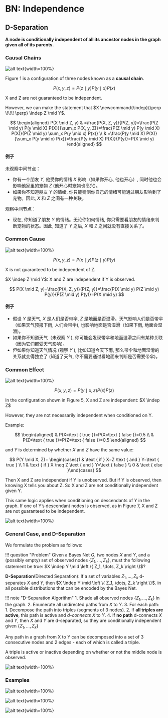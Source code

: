 # BN: Independence

## D-Separation

**A node is conditionally independent of all its ancestor nodes in the graph given all of its parents.**

### Causal Chains

![alt text](../img/casual-chains.png){width=100%}

Figure 1 is a configuration of three nodes known as a **causal chain**.

$$
P(x, y, z)=P(z \mid y) P(y \mid x) P(x)
$$

X and Z are not guaranteed to be independent.

However, we can make the statement that $X \newcommand{\indep}{\perp \!\!\! \perp} \indep Z \mid Y$.

$$
\begin{aligned}
P(X \mid Z, y) & =\frac{P(X, Z, y)}{P(Z, y)}=\frac{P(Z \mid y) P(y \mid X) P(X)}{\sum_x P(X, y, Z)}=\frac{P(Z \mid y) P(y \mid X) P(X)}{P(Z \mid y) \sum_x P(y \mid x) P(x)} \\
& =\frac{P(y \mid X) P(X)}{\sum_x P(y \mid x) P(x)}=\frac{P(y \mid X) P(X)}{P(y)}=P(X \mid y)
\end{aligned}
$$

#### 例子

未观察中间节点：

- 你有一个朋友 $Y$, 他受你的情绪 $X$ 影响（如果你开心, 他也开心）, 同时他也会影响他家里的宠物 $Z$ (他开心时宠物也高兴)。
- 如果你不知道朋友 $Y$ 的情绪, 你只能猜测你自己的情绪可能通过朋友影响到了宠物。因此, $X$ 和 $Z$ 之间有一种关联。

观察中间节点：

- 现在, 你知道了朋友 $Y$ 的情绪。无论你如何情绪, 你只需要看朋友的情绪来判断宠物的状态。因此, 知道了 $Y$ 之后, $X$ 和 $Z$ 之间就没有直接关系了。

### Common Cause

![alt text](../img/common-cause.png){width=100%}

$$
P(x, y, z)=P(x \mid y) P(z \mid y) P(y)
$$

X is not guaranteed to be independent of Z.

$X \indep Z \mid Y$: X and Z are independent if Y is observed.

$$
P(X \mid Z, y)=\frac{P(X, Z, y)}{P(Z, y)}=\frac{P(X \mid y) P(Z \mid y) P(y)}{P(Z \mid y) P(y)}=P(X \mid y)
$$

#### 例子

- 假设 $Y$ 是天气, $X$ 是人们是否带伞, $Z$ 是地面是否湿滑。天气影响人们是否带伞（如果天气预报下雨, 人们会带伞), 也影响地面是否湿滑（如果下雨, 地面会湿滑)。
- 如果你不知道天气（未观察 $Y$ ), 你可能会发现带伞和地面湿滑之间有某种关联（因为它们都受天气影响)。
- 但如果你知道天气情况 (观察 $Y$ ), 比如知道今天下雨, 那么带伞和地面湿滑的关系就变得独立了 (知道了天气, 你不需要通过看地面来判断是否需要带伞)。

### Common Effect

![alt text](../img/common-effect.png){width=100%}

$$
P(x, y, z)=P(y \mid x, z) P(x) P(z)
$$

In the configuration shown in Figure 5, X and Z are independent: $X \indep Z$

However, they are not necessarily independent when conditioned on Y.

Example:

$$
\begin{aligned}
& P(X=\text { true })=P(X=\text { false })=0.5 \\
& P(Z=\text { true })=P(Z=\text { false })=0.5
\end{aligned}
$$

and $Y$ is determined by whether $X$ and $Z$ have the same value:

$$
P(Y \mid X, Z)= \begin{cases}1 & \text { if } X=Z \text { and } Y=\text { true } \\ 1 & \text { if } X \neq Z \text { and } Y=\text { false } \\ 0 & \text { else }\end{cases}
$$

Then X and Z are independent if Y is unobserved. But if Y is observed, then knowing X tells you about Z. So X and Z are
not conditionally independent given Y.

This same logic applies when conditioning on descendants of Y in the graph. If one of Y’s descendant nodes is observed, as in Figure 7, X and Z are not guaranteed to be independent.

![alt text](../img/effect-child.png){width=100%}

### General Case, and D-Separation

We formulate the problem as follows:

!!! question "Problem"
    Given a Bayes Net $G$, two nodes $X$ and $Y$, and a (possibly empty) set of observed nodes
    $\left \{ Z_1, \dots, Z_k \right \}$, must the following statement be true:
    $X \indep Y \mid \left \{ Z_1, \dots, Z_k \right \}$?
    
**D-Separation**(Directed Separation): If a set of variables $Z_1, \dots, Z_k$ d-separates $X$ and $Y$, then $X \indep Y \mid \left \{ Z_1, \dots, Z_k \right \}$. in all possible distributions that can be encoded by the Bayes Net.

!!! note "D-Separation Algorithm"
    1. Shade all observed nodes $\left\{Z_1, \ldots, Z_k\right\}$ in the graph.
    2. Enumerate all undirected paths from $X$ to $Y$.
    3. For each path:
        1. Decompose the path into triples (segments of 3 nodes).
        2. If **all triples are active**, this path is active and *d-connects* $X$ to $Y$.
    4. If **no path** d-connects $X$ and $Y$, then $X$ and $Y$ are d-separated, so they are conditionally independent given $\left\{Z_1, \ldots, Z_k\right\}$

Any path in a graph from X to Y can be decomposed into a set of 3 consecutive nodes and 2 edges - each of which is called a triple.

A triple is active or inactive depending on whether or not the middle node is observed.

![alt text](../img/active-triple.png){width=100%}

### Examples

![alt text](../img/d-exam1.png){width=100%}

![alt text](../img/d-exam2.png){width=100%}

![alt text](../img/d-exam3.png){width=100%}